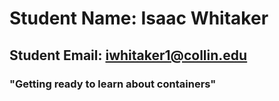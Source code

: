 # Student Name: Isaac Whitaker
## Student Email: iwhitaker1@collin.edu
### "Getting ready to learn about containers"
